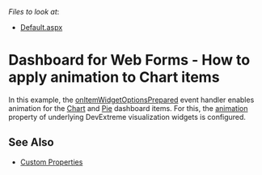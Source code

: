 
<!-- default file list -->
*Files to look at*:

* [Default.aspx](./CS/Default.aspx)
<!-- default file list end -->

# Dashboard for Web Forms - How to apply animation to Chart items

In this example, the [onItemWidgetOptionsPrepared](https://docs.devexpress.com/Dashboard/js-DevExpress.Dashboard.ViewerApiExtensionOptions?p=netframework#js_devexpress_dashboard_viewerapiextensionoptions_onitemwidgetoptionsprepared) event handler enables animation for the [Chart](https://docs.devexpress.com/Dashboard/117159/web-dashboard/create-dashboards-on-the-web/dashboard-item-settings/chart) and [Pie](https://docs.devexpress.com/Dashboard/117162/web-dashboard/create-dashboards-on-the-web/dashboard-item-settings/pies) dashboard items. For this, the [animation](https://js.devexpress.com/Documentation/ApiReference/UI_Components/dxChart/Configuration/animation/) property of underlying DevExtreme visualization widgets is configured.

## See Also

- [Custom Properties](https://docs.devexpress.com/Dashboard/401702/web-dashboard/ui-elements-and-customization/custom-properties)
